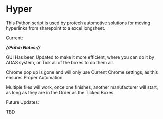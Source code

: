 # Hyper 

This Python script is used by protech automotive solutions for moving hyperlinks from sharepoint to a excel longsheet.

Current:

**_//Patch Notes://_**

GUI Has been Updated to make it more efficient, where you can do it by ADAS system, or Tick all of the boxes to do them all.

Chrome pop up is gone and will only use Current Chrome settings, as this ensures Proper Automation.

Multiple files will work, once one finishes, another manufacturer will start, as long as they are in the Order as the Ticked Boxes.

Future Updates:

TBD
